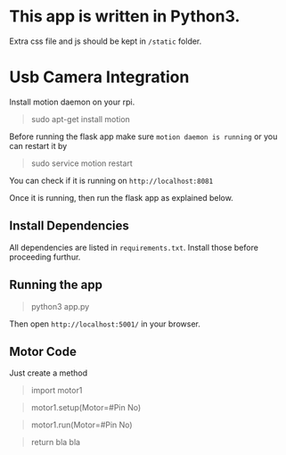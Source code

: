 # This app is written in Python3.<br>

Extra css file and js should be kept in `/static` folder.<br>

# Usb Camera Integration
Install motion daemon on your rpi.
>sudo apt-get install motion

Before running the flask app make sure `motion daemon is running` or you can restart it by
>sudo service motion restart

You can check if it is running on `http://localhost:8081`

Once it is running, then run the flask app as explained below.

## Install Dependencies
All dependencies are listed in `requirements.txt`. Install those before proceeding furthur.<br>

## Running the app

> python3 app.py

Then open `http://localhost:5001/` in your browser.



## Motor Code

Just create a method
>import motor1

>motor1.setup(Motor=#Pin No)

>motor1.run(Motor=#Pin No)

>return bla bla
